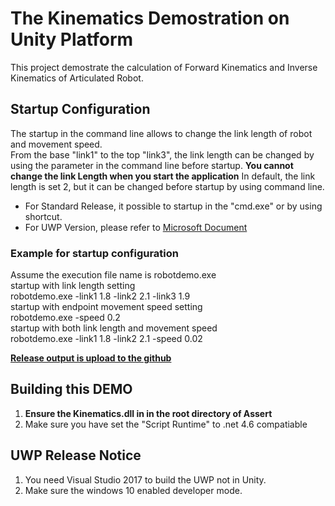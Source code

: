 # The Kinematics Demostration on Unity Platform
This project demostrate the calculation of Forward Kinematics and Inverse Kinematics of Articulated Robot.  

## Startup Configuration
The startup in the command line allows to change the link length of robot and movement speed.  
From the base "link1" to the top "link3", the link length can be changed by using the parameter in the command line before startup.
**You cannot change the link Length when you start the application**
In default, the link length is set 2, but it can be changed before startup by using command line.
+ For Standard Release, it possible to startup in the "cmd.exe" or by using shortcut.
+ For UWP Version, please refer to [Microsoft Document](https://blogs.windows.com/buildingapps/2017/07/05/command-line-activation-universal-windows-apps/)

### Example for startup configuration

Assume the execution file name is robotdemo.exe  
startup with link length setting  
    robotdemo.exe -link1 1.8 -link2 2.1 -link3 1.9  
startup with endpoint movement speed setting  
    robotdemo.exe -speed 0.2  
startup with both link length and movement speed  
    robotdemo.exe -link1 1.8 -link2 2.1 -speed 0.02  

[**Release output is upload to the github**](https://github.com/zhuchen115/Kinematics/releases)

## Building this DEMO
 1. **Ensure the Kinematics.dll in in the root directory of Assert**
 2. Make sure you have set the "Script Runtime" to .net 4.6 compatiable 

## UWP Release Notice
  1. You need Visual Studio 2017 to build the UWP not in Unity.
  2. Make sure the windows 10 enabled developer mode.
